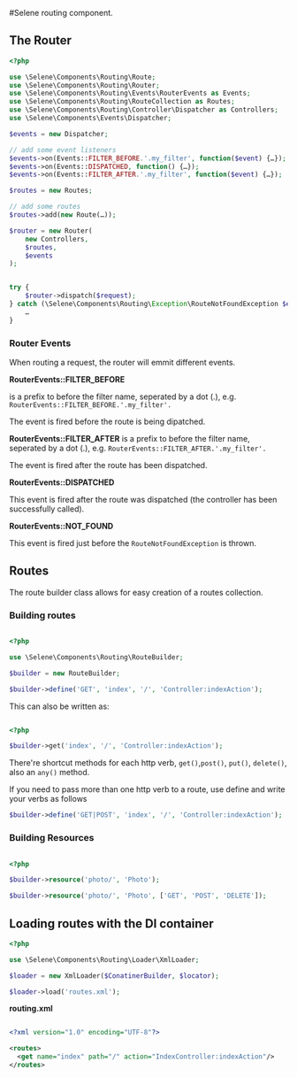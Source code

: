#Selene routing component.

## The Router


```php
<?php

use \Selene\Components\Routing\Route;
use \Selene\Components\Routing\Router;
use \Selene\Components\Routing\Events\RouterEvents as Events;
use \Selene\Components\Routing\RouteCollection as Routes;
use \Selene\Components\Routing\Controller\Dispatcher as Controllers;
use \Selene\Components\Events\Dispatcher;

$events = new Dispatcher;

// add some event listeners
$events->on(Events::FILTER_BEFORE.'.my_filter', function($event) {…});
$events->on(Events::DISPATCHED, function() {…});
$events->on(Events::FILTER_AFTER.'.my_filter', function($event) {…});

$routes = new Routes;

// add some routes
$routes->add(new Route(…));

$router = new Router(
    new Controllers,
    $routes,
    $events
);


try {
    $router->dispatch($request);
} catch (\Selene\Components\Routing\Exception\RouteNotFoundException $e) {
    …    
}
```

### Router Events

When routing a request, the router will emmit different events.

__RouterEvents::FILTER_BEFORE__

is a prefix to before the filter name, seperated by a dot (.), e.g.
`RouterEvents::FILTER_BEFORE.'.my_filter'.`

The event is fired before the route is being dipatched.

__RouterEvents::FILTER_AFTER__
is a prefix to before the filter name, seperated by a dot (.), e.g.
`RouterEvents::FILTER_AFTER.'.my_filter'.`

The event is fired after the route has been dispatched.

__RouterEvents::DISPATCHED__

This event is fired after the route was dispatched (the controller has been
successfully called).

__RouterEvents::NOT_FOUND__

This event is fired just before the `RouteNotFoundException` is thrown.

## Routes

The route builder class allows for easy creation of a routes collection.

### Building routes

```php

<?php

use \Selene\Components\Routing\RouteBuilder;

$builder = new RouteBuilder;

$builder->define('GET', 'index', '/', 'Controller:indexAction');

```
This can also be written as: 

```php

<?php

$builder->get('index', '/', 'Controller:indexAction');

```

There're shortcut methods for each http verb, `get()`,`post()`, `put()`, `delete()`, also an `any()` method.

If you need to pass more than one http verb to a route, use define and write
your verbs as follows

```php
$builder->define('GET|POST', 'index', '/', 'Controller:indexAction');

```

### Building Resources
```php

<?php

$builder->resource('photo/', 'Photo');

$builder->resource('photo/', 'Photo', ['GET', 'POST', 'DELETE']);

```


## Loading routes with the DI container


```php
<?php

use \Selene\Components\Routing\Loader\XmlLoader;

$loader = new XmlLoader($ConatinerBuilder, $locator);

$loader->load('routes.xml');

```
__routing.xml__

```xml

<?xml version="1.0" encoding="UTF-8"?>

<routes>
  <get name="index" path="/" action="IndexController:indexAction"/>
</routes>

```
